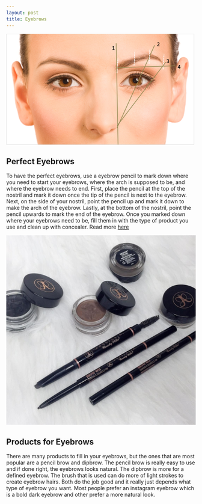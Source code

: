 ```yaml
---
layout: post
title: Eyebrows
---
```


![eyebrows](/images/eyebrowshape.png) 



## Perfect Eyebrows

To have the perfect eyebrows, use a eyebrow pencil to mark down where you need to start your eyebrows, where the arch is supposed to be, and where the eyebrow needs to end. First, place the pencil at the top of the nostril  and mark it down once the tip of the pencil is next to the eyebrow. Next, on the side of your nostril, point the pencil up and mark it down to make the arch of the eyebrow. Lastly, at the bottom of the nostril, point the pencil upwards to mark the end of the eyebrow. Once you marked down where your eyebrows need to be, fill them in with the type of product you use and clean up with concealer.
 Read more [here](https://www.elle.com/beauty/makeup-skin-care/tips/g11/eyebrow-shaping-tips/)




![eyebrows](/images/anh-dipbrow.jpg)

## Products for Eyebrows

There are many products to fill in your eyebrows, but the ones that are most popular are a pencil brow and dipbrow. The pencil brow is really easy to use and if done right, the eyebrows looks natural. The dipbrow is more for a defined eyebrow. The brush that is used can do more of light strokes to create eyebrow hairs. Both do the job good and it really just depends what type of eyebrow you want. Most people prefer an instagram eyebrow which is a bold dark eyebrow and other prefer a more natural look.

